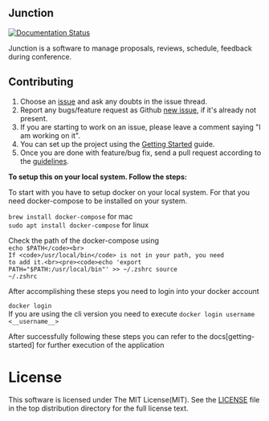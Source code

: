 Junction
---

[![Documentation Status](https://readthedocs.org/projects/in-junction/badge/?version=latest)](https://in-junction.readthedocs.io/en/latest/?badge=latest)

Junction is a software to manage proposals, reviews, schedule, feedback during conference.

Contributing
------------

1. Choose an [issue][issue-list] and ask any doubts in the issue thread.
2. Report any bugs/feature request as Github [new issue][new-issue], if it's already not present.
3. If you are starting to work on an issue, please leave a comment saying "I am working on it".
4. You can set up the project using the [Getting Started][getting-started] guide.
5. Once you are done with feature/bug fix, send a pull request according to the [guidelines][guidelines].

[issue-list]: https://github.com/pythonindia/junction/issues/
[new-issue]: https://github.com/pythonindia/junction/issues/new
[guidelines]: .github/CONTRIBUTING.rst
[getting-started]: https://in-junction.readthedocs.io/en/latest/development/getting-started.html



<p><strong>To setup this on your local system. Follow the steps: </strong></p>
<p>To start with you have to setup docker on your local system. For that you need docker-compose to be installed on your system.</p>
<code>brew install docker-compose</code> for mac<br>
<code>sudo apt install docker-compose</code> for linux<br>

Check the path of the docker-compose using<br><code>echo $PATH</code><br>
If <code>/usr/local/bin</code> is not in your path, you need to add it.<br><pre><code>echo 'export PATH="$PATH:/usr/local/bin"' >> ~/.zshrc
source ~/.zshrc</code></pre>
<p>After accomplishing these steps you need to login into your docker account</p>
<code>docker login</code><br>If you are using the cli version you need to execute <code>docker login username <__username__></code><p>After successfully following these steps you can refer to the docs[getting-started] for further execution of the application</p>
<h1>License</h1>

This software is licensed under The MIT License(MIT). See the [LICENSE][LICENSE] file in the top distribution directory for the full license text.

[LICENSE]: https://github.com/pythonindia/junction/blob/master/LICENSE






